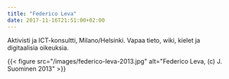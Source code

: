 ```yaml
---
title: "Federico Leva"
date: 2017-11-16T21:51:00+02:00
---
```

Aktivisti ja ICT-konsultti, Milano/Helsinki. Vapaa tieto, wiki, kielet ja digitaalisia oikeuksia.

{{< figure src="/images/federico-leva-2013.jpg" alt="Federico Leva, (c) J. Suominen 2013" >}}
